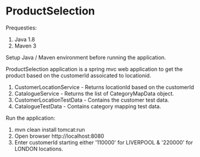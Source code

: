 # ProductSelection

Prequesties:
1. Java 1.8
2. Maven 3

Setup Java / Maven environment before running the application.

ProductSelection application is a spring mvc web application to get the product based on the customerId assoicated to locationid.

1. CustomerLocationService - Returns locationId based on the customerId
2. CatalogueService - Returns the list of CategoryMapData object.
3. CustomerLocationTestData - Contains the customer test data.
4. CatalogueTestData - Contains category mapping test data.


Run the application:

1. mvn clean install tomcat:run
2. Open browser http://localhost:8080
3. Enter customerId starting either '110000' for LIVERPOOL & '220000' for LONDON locations.
